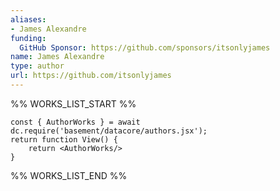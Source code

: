 ```yaml
---
aliases:
- James Alexandre
funding:
  GitHub Sponsor: https://github.com/sponsors/itsonlyjames
name: James Alexandre
type: author
url: https://github.com/itsonlyjames
---
```



%% WORKS_LIST_START %%

```datacorejsx
const { AuthorWorks } = await dc.require('basement/datacore/authors.jsx');
return function View() {
    return <AuthorWorks/>
}
```
%% WORKS_LIST_END %%